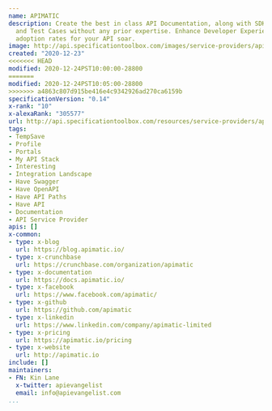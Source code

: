```yaml
---
name: APIMATIC
description: Create the best in class API Documentation, along with SDKs, Code Samples
  and Test Cases without any prior expertise. Enhance Developer Experience to make
  adoption rates for your API soar.
image: http://api.specificationtoolbox.com/images/service-providers/apimatic.jpg
created: "2020-12-23"
<<<<<<< HEAD
modified: 2020-12-24PST10:00:00-28800
=======
modified: 2020-12-24PST10:05:00-28800
>>>>>>> a4863c807d915be416e4c9342926ad270ca6159b
specificationVersion: "0.14"
x-rank: "10"
x-alexaRank: "305577"
url: http://api.specificationtoolbox.com/resources/service-providers/apimatic/
tags:
- TempSave
- Profile
- Portals
- My API Stack
- Interesting
- Integration Landscape
- Have Swagger
- Have OpenAPI
- Have API Paths
- Have API
- Documentation
- API Service Provider
apis: []
x-common:
- type: x-blog
  url: https://blog.apimatic.io/
- type: x-crunchbase
  url: https://crunchbase.com/organization/apimatic
- type: x-documentation
  url: https://docs.apimatic.io/
- type: x-facebook
  url: https://www.facebook.com/apimatic/
- type: x-github
  url: https://github.com/apimatic
- type: x-linkedin
  url: https://www.linkedin.com/company/apimatic-limited
- type: x-pricing
  url: https://apimatic.io/pricing
- type: x-website
  url: http://apimatic.io
include: []
maintainers:
- FN: Kin Lane
  x-twitter: apievangelist
  email: info@apievangelist.com
...
```

